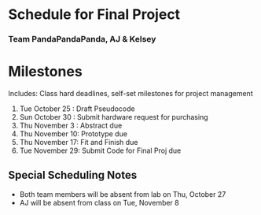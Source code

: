 # Schedule for Final Project
### Team PandaPandaPanda, AJ  & Kelsey

# Milestones
Includes: Class hard deadlines, self-set milestones for project management

1. Tue October 25 : Draft Pseudocode
1. Sun October 30 : Submit hardware request for purchasing
1. Thu November 3 : Abstract due
2. Thu November 10: Prototype due
3. Thu November 17: Fit and Finish due
4. Tue November 29: Submit Code for Final Proj due


## Special Scheduling Notes
 - Both team members will be absent from lab on Thu, October 27
 - AJ will be absent from class on Tue, November 8
